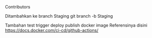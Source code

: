 Contributors 

Ditambahkan ke branch Staging git branch -b Staging

Tambahan test trigger deploy publish docker image
Referensinya disini https://docs.docker.com/ci-cd/github-actions/
